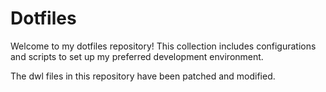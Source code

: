 # Dotfiles

Welcome to my dotfiles repository! This collection includes configurations and scripts to set up my preferred development environment.

The dwl files in this repository have been patched and modified.
